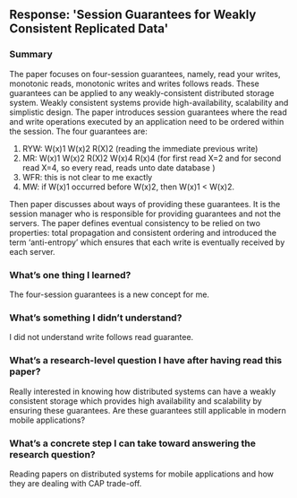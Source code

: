 ﻿## Response: 'Session Guarantees for Weakly Consistent Replicated Data'

### Summary

The paper focuses on four-session guarantees, namely, read your writes, monotonic reads, monotonic writes and writes follows reads. These guarantees can be applied to any weakly-consistent distributed storage system. Weakly consistent systems provide high-availability, scalability and simplistic design. The paper introduces session guarantees where the read and write operations executed by an application need to be ordered within the session. The four guarantees are:

1.  RYW:  W(x)1 W(x)2 R(X)2 (reading the immediate previous write)
2.  MR:  W(x)1 W(x)2 R(X)2 W(x)4 R(x)4 (for first read X=2 and for second read X=4, so every read, reads unto date database )
3.  WFR:  this is not clear to me exactly
4.  MW: if W(x)1 occurred before W(x)2, then W(x)1 < W(x)2.

Then paper discusses about ways of providing these guarantees. It is the session manager who is responsible for providing guarantees and not the servers. The paper defines eventual consistency to be relied on two properties: total propagation and consistent ordering and introduced the term ‘anti-entropy’ which ensures that each write is eventually received by each server.

### What’s one thing I learned?
The four-session guarantees is a new concept for me.

### What’s something I didn’t understand?
I did not understand write follows read guarantee.

### What’s a research-level question I have after having read this paper?
Really interested in knowing how distributed systems can have a weakly consistent storage which provides high availability and scalability by ensuring these guarantees. Are these guarantees still applicable in modern mobile applications?

### What’s a concrete step I can take toward answering the research question?
Reading papers on distributed systems for mobile applications and how they are dealing with CAP trade-off.

